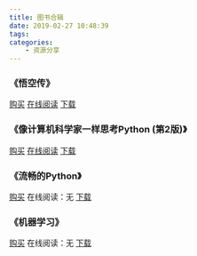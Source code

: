 ```yaml
---
title: 图书合辑
date: 2019-02-27 10:48:39
tags:
categories:
	- 资源分享
---
```


### **《悟空传》**

[购买](https://www.amazon.cn/dp/B0711KR1XT/ref=tmm_pap_swatch_0?_encoding=UTF8&qid=1551236199&sr=8-1)	 [在线阅读](https://yuedu.163.com/book_reader/5e59680c4f9344aa894ac8a69214a693_4)	[下载](https://1drv.ms/f/s!An7bLnIrK7QdgYwco-p0ltmwViduGw)

### **《像计算机科学家一样思考Python (第2版)》**

[购买](https://www.amazon.cn/dp/B01ION3W54/ref=sr_1_1?ie=UTF8&qid=1551236858&sr=8-1&keywords=%E5%83%8F%E8%AE%A1%E7%AE%97%E6%9C%BA%E7%A7%91%E5%AD%A6%E5%AE%B6%E4%B8%80%E6%A0%B7%E6%80%9D%E8%80%83Python+%28%E7%AC%AC2%E7%89%88%29) 	[在线阅读](http://codingpy.com/books/thinkpython2/)	[下载](https://1drv.ms/f/s!An7bLnIrK7QdgYwdYVKKEOePx7kgEw)

### **《流畅的Python》**

 [购买](https://www.amazon.cn/dp/B072HMKKPG/ref=sr_1_1?ie=UTF8&qid=1551236978&sr=8-1&keywords=%E6%B5%81%E7%95%85%E7%9A%84python) 	在线阅读：无	[下载](https://1drv.ms/f/s!An7bLnIrK7QdgYwefPLhWPh8jzuUzg)

### **《机器学习》**

[购买](https://www.amazon.cn/dp/B01ARKEV1G/ref=sr_1_1?ie=UTF8&qid=1551237316&sr=8-1&keywords=%E6%9C%BA%E5%99%A8%E5%AD%A6%E4%B9%A0)		在线阅读：无	[下载](https://1drv.ms/b/s!An7bLnIrK7QdgYgBt_jVctdW0R3_lg)